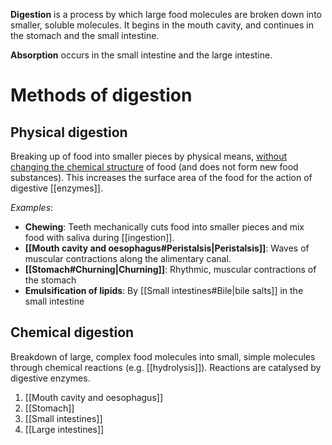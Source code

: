 **Digestion** is a process by which large food molecules are broken down into smaller, soluble molecules. It begins in the mouth cavity, and continues in the stomach and the small intestine.

**Absorption** occurs in the small intestine and the large intestine.

# Methods of digestion
## Physical digestion
Breaking up of food into smaller pieces by physical means, <u>without changing the chemical structure</u> of food (and does not form new food substances). This <span class="hi-green">increases the surface area</span> of the food for the action of digestive [[enzymes]].

*Examples*:
- **Chewing**: Teeth mechanically cuts food into smaller pieces and mix food with saliva during [[ingestion]].
- **[[Mouth cavity and oesophagus#Peristalsis|Peristalsis]]**: Waves of muscular contractions along the alimentary canal.
- **[[Stomach#Churning|Churning]]**: Rhythmic, muscular contractions of the stomach
- **Emulsification of lipids**: By [[Small intestines#Bile|bile salts]] in the small intestine

## Chemical digestion
Breakdown of large, complex food molecules into small, simple molecules through chemical reactions (e.g. [[hydrolysis]]). Reactions are <span class="hi-green">catalysed by digestive enzymes</span>.
1. [[Mouth cavity and oesophagus]]
2. [[Stomach]]
3. [[Small intestines]]
4. [[Large intestines]]
